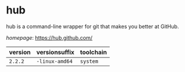 # hub

hub is a command-line wrapper for git that makes you better at GitHub.

*homepage*: <https://hub.github.com/>

version | versionsuffix | toolchain
--------|---------------|----------
``2.2.2`` | ``-linux-amd64`` | ``system``
